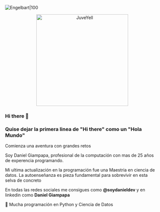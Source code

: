 ![Engelbart|100](https://github.com/SoyDanielDev/SoyDanielDev/assets/135294506/dd003e3f-c40e-4adf-99c2-386b90c273a2)

<p style = 'text-align:center;'>
<img src="https://github.com/SoyDanielDev/SoyDanielDev/assets/135294506/dd003e3f-c40e-4adf-99c2-386b90c273a2" alt="JuveYell" width="300px">
</p>

### Hi there 👋

### Quise dejar la primera linea de "Hi there" como un "Hola Mundo"

Comienza una aventura con grandes retos

Soy Daniel Giampapa, profesional de la computación con mas de 25 años de experencia programando.

Mi ultima actualización en la programación fue una Maestria en ciencia de datos. La autoenseñanza es pieza fundamental para sobrevivir en esta selva de concreto

En todas las redes sociales me consigues como **@soydanieldev** y en linkedin como **Daniel Giampapa**

🐍 Mucha programación en Python y Ciencia de Datos

<!--
**SoyDanielDev/SoyDanielDev** is a ✨ _special_ ✨ repository because its `README.md` (this file) appears on your GitHub profile.
